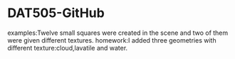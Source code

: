 # DAT505-GitHub
examples:Twelve small squares were created in the scene and two of them were given different textures.
homework:I added three geometries with different texture:cloud,lavatile and water.

